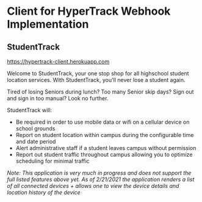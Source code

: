 # Client for HyperTrack Webhook Implementation

## StudentTrack
https://hypertrack-client.herokuapp.com

Welcome to StudentTrack, your one stop shop for all highschool student location services. With StudentTrack, you'll never lose a student again.

Tired of losing Seniors during lunch? Too many Senior skip days? Sign out and sign in too manual? Look no further.

StudentTrack will:
- Be required in order to use mobile data or wifi on a cellular device on school grounds
- Report on student location within campus during the configurable time and date period
- Alert administrative staff if a student leaves campus without permission
- Report out student traffic throughout campus allowing you to optimize scheduling for minimal traffic

*Note: This application is very much in progress and does not support the full listed features above yet. As of 2/21/2021 the application renders a list of all connected devices + allows one to view the device details and location history of the device*
